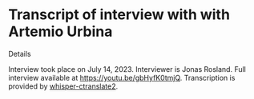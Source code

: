 # Transcript of interview with with Artemio Urbina
Details

Interview took place on July 14, 2023. Interviewer is Jonas Rosland. Full interview available at https://youtu.be/gbHyfK0tmjQ. Transcription is provided by [whisper-ctranslate2](https://github.com/Softcatala/whisper-ctranslate2).
